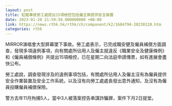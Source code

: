 ```yaml
---
layout: post
title: 紅館事故勞工處提出15項檢控包括僱主無提供安全裝置
date: 2023-01-20 21:59:58.000000000 +08:00
link: https://news.rthk.hk/rthk/ch/component/k2/1684794-20230120.htm
categories: rthk
---
```


MIRROR演唱會大型屏幕墜下事故。勞工處表示，已完成職安健及僱員補償方面調查，發現多項違例事項，向有關處所佔用人及僱主就違反《職業安全及健康條例》和《僱員補償條例》共提出15項檢控，已在星期二向法庭申請傳票，如有進展會盡快公布。

勞工處說，調查發現涉及的違例事項包括，有關處所佔用人及僱主沒有為僱員提供安全作業裝置及安全工作系統，以及沒有向勞工處處長發出意外通知，及沒有為僱員投購僱員補償保險。

警方去年11月拘捕5人，當中3人被落案控告串謀詐騙罪，案件下月2日提堂。
